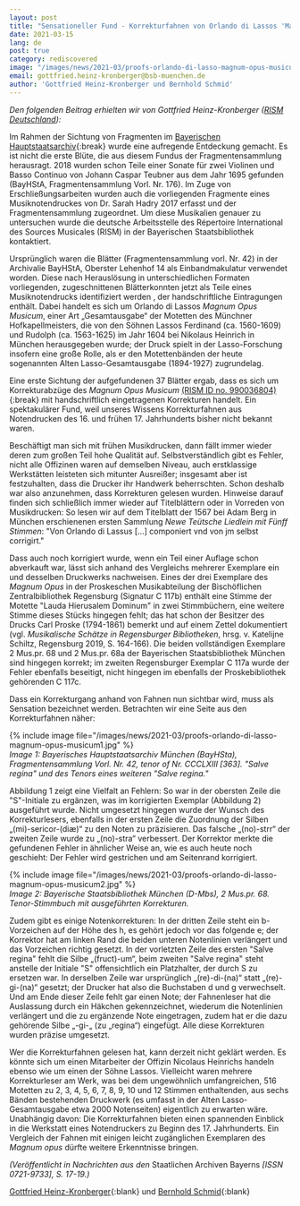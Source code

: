 ```yaml
---
layout: post
title: "Sensationeller Fund - Korrekturfahnen von Orlando di Lassos 'Magnum Opus Musicum' (1604) im Bayerischen Hauptstaatsarchiv"
date: 2021-03-15
lang: de
post: true
category: rediscovered
image: "/images/news/2021-03/proofs-orlando-di-lasso-magnum-opus-musicum_website.jpg.png"
email: gottfried.heinz-kronberger@bsb-muenchen.de
author: 'Gottfried Heinz-Kronberger und Bernhold Schmid'
---
```


_Den folgenden Beitrag erhielten wir von Gottfried Heinz-Kronberger ([RISM Deutschland](https://de.rism.info/de/index.html)):_  

Im Rahmen der Sichtung von Fragmenten im [Bayerischen Hauptstaatsarchiv](https://www.gda.bayern.de/english/){:break} wurde eine aufregende Entdeckung gemacht. Es ist nicht die erste Blüte, die aus diesem Fundus der Fragmentensammlung herausragt. 2018 wurden schon Teile einer Sonate für zwei Violinen und Basso Continuo von Johann Caspar Teubner aus dem Jahr 1695 gefunden (BayHStA, Fragmentensammlung Vorl. Nr. 176). Im Zuge von Erschließungsarbeiten wurden auch die vorliegenden Fragmente eines Musiknotendruckes von Dr. Sarah Hadry 2017 erfasst und der Fragmentensammlung zugeordnet. Um diese Musikalien genauer zu untersuchen wurde die deutsche Arbeitsstelle des Répertoire International des Sources Musicales (RISM) in der Bayerischen Staatsbibliothek kontaktiert. 

Ursprünglich waren die Blätter (Fragmentensammlung vorl. Nr. 42) in der Archivalie BayHStA, Oberster Lehenhof 14 als Einbandmakulatur verwendet worden. Diese nach Herauslösung in unterschiedlichen Formaten vorliegenden, zugeschnittenen Blätterkonnten jetzt als Teile eines Musiknotendrucks identifiziert werden , der handschriftliche Eintragungen enthält. Dabei handelt es sich um Orlando di Lassos _Magnum Opus Musicum_, einer Art „Gesamtausgabe“ der Motetten des Münchner Hofkapellmeisters, die von den Söhnen Lassos Ferdinand (ca. 1560-1609) und Rudolph (ca. 1563-1625) im Jahr 1604 bei Nikolaus Heinrich in München herausgegeben wurde; der Druck spielt in der Lasso-Forschung insofern eine große Rolle, als er den Motettenbänden der heute sogenannten Alten Lasso-Gesamtausgabe (1894-1927) zugrundelag.   

Eine erste Sichtung der aufgefundenen 37 Blätter ergab, dass es sich um Korrekturabzüge des _Magnum Opus Musicum_ [(RISM ID no. 990036804)](https://opac.rism.info/search?id=990036804&View=rism){:break} mit handschriftlich eingetragenen Korrekturen handelt. Ein spektakulärer Fund, weil unseres Wissens Korrekturfahnen aus Notendrucken des 16. und frühen 17. Jahrhunderts bisher nicht bekannt waren.   

Beschäftigt man sich mit frühen Musikdrucken, dann fällt immer wieder deren zum großen Teil hohe Qualität auf. Selbstverständlich gibt es Fehler, nicht alle Offizinen waren auf demselben Niveau, auch erstklassige Werkstätten leisteten sich mitunter Ausreißer; insgesamt aber ist festzuhalten, dass die Drucker ihr Handwerk beherrschten. Schon deshalb war also anzunehmen, dass Korrekturen gelesen wurden. Hinweise darauf finden sich schließlich immer wieder auf Titelblättern oder in Vorreden von Musikdrucken: So lesen wir auf dem Titelblatt der 1567 bei Adam Berg in München erschienenen ersten Sammlung _Newe Teütsche Liedlein mit Fünff Stimmen_: "Von Orlando di Lassus […] componiert vnd von jm selbst corrigirt."   

Dass auch noch korrigiert wurde, wenn ein Teil einer Auflage schon abverkauft war, lässt sich anhand des Vergleichs mehrerer Exemplare ein und desselben Druckwerks nachweisen. Eines der drei Exemplare des _Magnum Opus_ in der Proskeschen Musikabteilung der Bischöflichen Zentralbibliothek Regensburg (Signatur C 117b) enthält eine Stimme der Motette "Lauda Hierusalem Dominum" in zwei Stimmbüchern, eine weitere Stimme dieses Stücks hingegen fehlt; das hat schon der Besitzer des Drucks Carl Proske (1794-1861) bemerkt und auf einem Zettel dokumentiert (vgl. _Musikalische Schätze in Regensburger Bibliotheken_, hrsg. v. Katelijne Schiltz, Regensburg 2019, S. 164-166). Die beiden vollständigen Exemplare 2 Mus.pr. 68 und 2 Mus.pr. 68a der Bayerischen Staatsbibliothek München sind hingegen korrekt; im zweiten Regensburger Exemplar C 117a wurde der Fehler ebenfalls beseitigt, nicht hingegen im ebenfalls der Proskebibliothek gehörenden C 117c.  

Dass ein Korrekturgang anhand von Fahnen nun sichtbar wird, muss als Sensation bezeichnet werden. Betrachten wir eine Seite aus den Korrekturfahnen näher:

{% include image file="/images/news/2021-03/proofs-orlando-di-lasso-magnum-opus-musicum1.jpg" %}  
_Image 1: Bayerisches Hauptstaatsarchiv München (BayHSta), Fragmentensammlung Vorl. Nr. 42, tenor of Nr. CCCLXIII [363]. "Salve regina" und des Tenors eines weiteren "Salve regina."_  

Abbildung 1 zeigt eine Vielfalt an Fehlern: So war in der obersten Zeile die "S"-Initiale zu ergänzen, was im korrigierten Exemplar (Abbildung 2) ausgeführt wurde. Nicht umgesetzt hingegen wurde der Wunsch des Korrekturlesers, ebenfalls in der ersten Zeile die Zuordnung der Silben „(mi)-sericor-(diæ)“ zu den Noten zu präzisieren. Das falsche „(no)-strr“ der zweiten Zeile wurde zu „(no)-stra“ verbessert. Der Korrektor merkte die gefundenen Fehler in ähnlicher Weise an, wie es auch heute noch geschieht: Der Fehler wird gestrichen und am Seitenrand korrigiert.     

{% include image file="/images/news/2021-03/proofs-orlando-di-lasso-magnum-opus-musicum2.jpg" %}  
_Image 2: Bayerische Staatsbibliothek München (D-Mbs), 2 Mus.pr. 68. Tenor-Stimmbuch mit ausgeführten Korrekturen._  

Zudem gibt es einige Notenkorrekturen: In der dritten Zeile steht ein b-Vorzeichen auf der Höhe des h, es gehört jedoch vor das folgende e; der Korrektor hat am linken Rand die beiden unteren Notenlinien verlängert und das Vorzeichen richtig gesetzt. In der vorletzten Zeile des ersten "Salve regina" fehlt die Silbe „(fruct)-um“, beim zweiten "Salve regina" steht anstelle der Initiale "S" offensichtlich ein Platzhalter, der durch S zu ersetzen war. In derselben Zeile war ursprünglich „(re)-di-(na)“ statt „(re)-gi-(na)“ gesetzt; der Drucker hat also die Buchstaben d und g verwechselt. Und am Ende dieser Zeile fehlt gar einen Note; der Fahnenleser hat die Auslassung durch ein Häkchen gekennzeichnet, wiederum die Notenlinien verlängert und die zu ergänzende Note eingetragen, zudem hat er die dazu gehörende Silbe „-gi-„ (zu „regina“) eingefügt. Alle diese Korrekturen wurden präzise umgesetzt.    

Wer die Korrekturfahnen gelesen hat, kann derzeit nicht geklärt werden. Es könnte sich um einen Mitarbeiter der Offizin Nicolaus Heinrichs handeln ebenso wie um einen der Söhne Lassos. Vielleicht waren mehrere Korrekturleser am Werk, was bei dem ungewöhnlich umfangreichen, 516 Motetten zu 2, 3, 4, 5, 6, 7, 8, 9, 10 und 12 Stimmen enthaltenden, aus sechs Bänden bestehenden Druckwerk (es umfasst in der Alten Lasso-Gesamtausgabe etwa 2000 Notenseiten) eigentlich zu erwarten wäre. Unabhängig davon: Die Korrekturfahnen bieten einen spannenden Einblick in die Werkstatt eines Notendruckers zu Beginn des 17. Jahrhunderts. Ein Vergleich der Fahnen mit einigen leicht zugänglichen Exemplaren des _Magnum opus_ dürfte weitere Erkenntnisse bringen.    

_(Veröffentlicht in Nachrichten aus den_ Staatlichen Archiven Bayerns _[ISSN 0721-9733], S. 17-19.)_   

[Gottfried Heinz-Kronberger](mailto:gottfried.heinz-kronberger@bsb-muenchen.de){:blank} und [Bernhold Schmid](mailto:B.Schmid@musikhist.badw.de){:blank}

